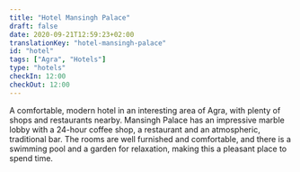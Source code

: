 ```yaml
---
title: "Hotel Mansingh Palace"
draft: false
date: 2020-09-21T12:59:23+02:00
translationKey: "hotel-mansingh-palace"
id: "hotel"
tags: ["Agra", "Hotels"] 
type: "hotels"
checkIn: 12:00
checkOut: 12:00
---
```

A comfortable, modern hotel in an interesting area of Agra, with plenty of shops and restaurants nearby. Mansingh Palace has an impressive marble lobby with a 24-hour coffee shop, a restaurant and an atmospheric, traditional bar. The rooms are well furnished and comfortable, and there is a swimming pool and a garden for relaxation, making this a pleasant place to spend time.